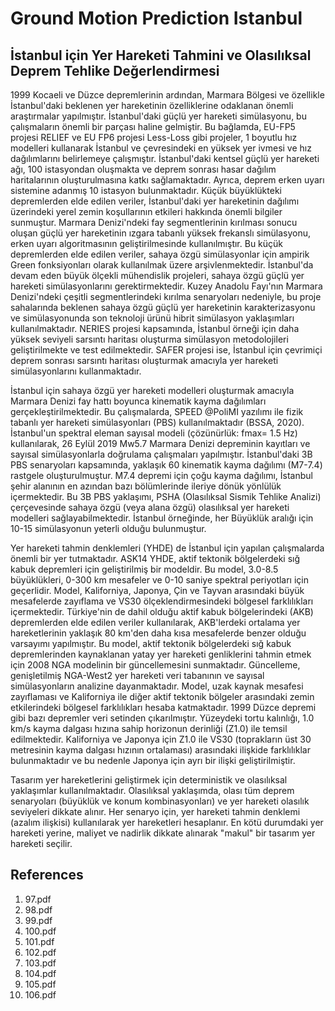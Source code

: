 # Ground Motion Prediction Istanbul

## İstanbul için Yer Hareketi Tahmini ve Olasılıksal Deprem Tehlike Değerlendirmesi

1999 Kocaeli ve Düzce depremlerinin ardından, Marmara Bölgesi ve özellikle İstanbul'daki beklenen yer hareketinin özelliklerine odaklanan önemli araştırmalar yapılmıştır. İstanbul'daki güçlü yer hareketi simülasyonu, bu çalışmaların önemli bir parçası haline gelmiştir. Bu bağlamda, EU-FP5 projesi RELIEF ve EU FP6 projesi Less-Loss gibi projeler, 1 boyutlu hız modelleri kullanarak İstanbul ve çevresindeki en yüksek yer ivmesi ve hız dağılımlarını belirlemeye çalışmıştır. İstanbul'daki kentsel güçlü yer hareketi ağı, 100 istasyondan oluşmakta ve deprem sonrası hasar dağılım haritalarının oluşturulmasına katkı sağlamaktadır. Ayrıca, deprem erken uyarı sistemine adanmış 10 istasyon bulunmaktadır. Küçük büyüklükteki depremlerden elde edilen veriler, İstanbul'daki yer hareketinin dağılımı üzerindeki yerel zemin koşullarının etkileri hakkında önemli bilgiler sunmuştur. Marmara Denizi'ndeki fay segmentlerinin kırılması sonucu oluşan güçlü yer hareketinin ızgara tabanlı yüksek frekanslı simülasyonu, erken uyarı algoritmasının geliştirilmesinde kullanılmıştır. Bu küçük depremlerden elde edilen veriler, sahaya özgü simülasyonlar için ampirik Green fonksiyonları olarak kullanılmak üzere arşivlenmektedir. İstanbul'da devam eden büyük ölçekli mühendislik projeleri, sahaya özgü güçlü yer hareketi simülasyonlarını gerektirmektedir. Kuzey Anadolu Fayı'nın Marmara Denizi'ndeki çeşitli segmentlerindeki kırılma senaryoları nedeniyle, bu proje sahalarında beklenen sahaya özgü güçlü yer hareketinin karakterizasyonu ve simülasyonunda son teknoloji ürünü hibrit simülasyon yaklaşımları kullanılmaktadır. NERIES projesi kapsamında, İstanbul örneği için daha yüksek seviyeli sarsıntı haritası oluşturma simülasyon metodolojileri geliştirilmekte ve test edilmektedir. SAFER projesi ise, İstanbul için çevrimiçi deprem sonrası sarsıntı haritası oluşturmak amacıyla yer hareketi simülasyonlarını kullanmaktadır.

İstanbul için sahaya özgü yer hareketi modelleri oluşturmak amacıyla Marmara Denizi fay hattı boyunca kinematik kayma dağılımları gerçekleştirilmektedir. Bu çalışmalarda, SPEED @PoliMI yazılımı ile fizik tabanlı yer hareketi simülasyonları (PBS) kullanılmaktadır (BSSA, 2020). İstanbul'un spektral eleman sayısal modeli (çözünürlük: fmax= 1.5 Hz) kullanılarak, 26 Eylül 2019 Mw5.7 Marmara Denizi depreminin kayıtları ve sayısal simülasyonlarla doğrulama çalışmaları yapılmıştır. İstanbul'daki 3B PBS senaryoları kapsamında, yaklaşık 60 kinematik kayma dağılımı (M7-7.4) rastgele oluşturulmuştur. M7.4 depremi için çoğu kayma dağılımı, İstanbul şehir alanının en azından bazı bölümlerinde ileriye dönük yönlülük içermektedir. Bu 3B PBS yaklaşımı, PSHA (Olasılıksal Sismik Tehlike Analizi) çerçevesinde sahaya özgü (veya alana özgü) olasılıksal yer hareketi modelleri sağlayabilmektedir. İstanbul örneğinde, her Büyüklük aralığı için 10-15 simülasyonun yeterli olduğu bulunmuştur.

Yer hareketi tahmin denklemleri (YHDE) de İstanbul için yapılan çalışmalarda önemli bir yer tutmaktadır. ASK14 YHDE, aktif tektonik bölgelerdeki sığ kabuk depremleri için geliştirilmiş bir modeldir. Bu model, 3.0-8.5 büyüklükleri, 0-300 km mesafeler ve 0-10 saniye spektral periyotları için geçerlidir. Model, Kaliforniya, Japonya, Çin ve Tayvan arasındaki büyük mesafelerde zayıflama ve VS30 ölçeklendirmesindeki bölgesel farklılıkları içermektedir. Türkiye'nin de dahil olduğu aktif kabuk bölgelerindeki (AKB) depremlerden elde edilen veriler kullanılarak, AKB'lerdeki ortalama yer hareketlerinin yaklaşık 80 km'den daha kısa mesafelerde benzer olduğu varsayımı yapılmıştır. Bu model, aktif tektonik bölgelerdeki sığ kabuk depremlerinden kaynaklanan yatay yer hareketi genliklerini tahmin etmek için 2008 NGA modelinin bir güncellemesini sunmaktadır. Güncelleme, genişletilmiş NGA-West2 yer hareketi veri tabanının ve sayısal simülasyonların analizine dayanmaktadır. Model, uzak kaynak mesafesi zayıflaması ve Kaliforniya ile diğer aktif tektonik bölgeler arasındaki zemin etkilerindeki bölgesel farklılıkları hesaba katmaktadır. 1999 Düzce depremi gibi bazı depremler veri setinden çıkarılmıştır. Yüzeydeki tortu kalınlığı, 1.0 km/s kayma dalgası hızına sahip horizonun derinliği (Z1.0) ile temsil edilmektedir. Kaliforniya ve Japonya için Z1.0 ile VS30 (toprakların üst 30 metresinin kayma dalgası hızının ortalaması) arasındaki ilişkide farklılıklar bulunmaktadır ve bu nedenle Japonya için ayrı bir ilişki geliştirilmiştir.

Tasarım yer hareketlerini geliştirmek için deterministik ve olasılıksal yaklaşımlar kullanılmaktadır. Olasılıksal yaklaşımda, olası tüm deprem senaryoları (büyüklük ve konum kombinasyonları) ve yer hareketi olasılık seviyeleri dikkate alınır. Her senaryo için, yer hareketi tahmin denklemi (azalım ilişkisi) kullanılarak yer hareketleri hesaplanır. En kötü durumdaki yer hareketi yerine, maliyet ve nadirlik dikkate alınarak "makul" bir tasarım yer hareketi seçilir.


## References

1. 97.pdf
2. 98.pdf
3. 99.pdf
4. 100.pdf
5. 101.pdf
6. 102.pdf
7. 103.pdf
8. 104.pdf
9. 105.pdf
10. 106.pdf
